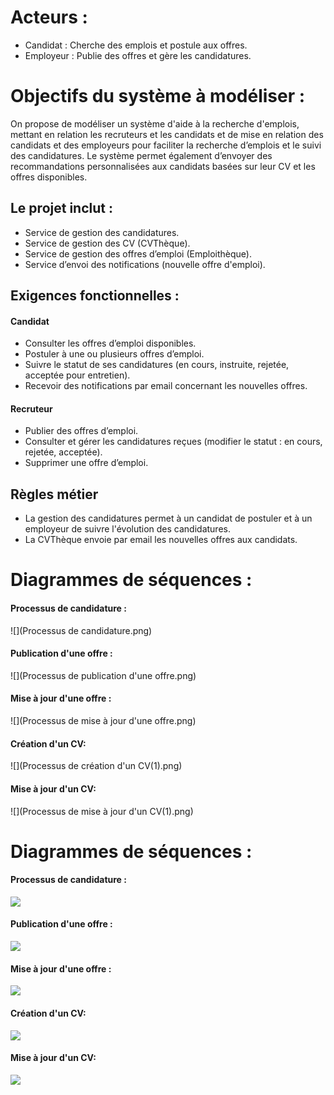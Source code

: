 # Acteurs :
<ul>
<li>Candidat : Cherche des emplois et postule aux offres. </li>
<li>Employeur : Publie des offres et gère les candidatures. </li>
</ul>


# Objectifs du système à modéliser :


On propose de modéliser un système d'aide à la recherche d'emplois, mettant en relation les recruteurs et les candidats et de mise en relation des candidats et des employeurs pour faciliter la recherche d’emplois et le suivi des candidatures. Le système permet également d’envoyer des recommandations personnalisées aux candidats basées sur leur CV et les offres disponibles.


## Le projet inclut :
<ul>
<li>Service de gestion des candidatures.</li>
<li>Service de gestion des CV (CVThèque). </li>
<li>Service de gestion des offres d’emploi (Emploithèque). </li>
<li>Service d’envoi des notifications (nouvelle offre d'emploi). </li>
</ul>


## Exigences fonctionnelles :


#### Candidat


- Consulter les offres d’emploi disponibles.
- Postuler à une ou plusieurs offres d’emploi.
- Suivre le statut de ses candidatures (en cours, instruite, rejetée, acceptée pour entretien).
- Recevoir des notifications par email concernant les nouvelles offres.


#### Recruteur
- Publier des offres d’emploi.
- Consulter et gérer les candidatures reçues (modifier le statut : en cours, rejetée, acceptée).
- Supprimer une offre d’emploi.


## Règles métier
- La gestion des candidatures permet à un candidat de postuler et à un employeur de suivre l'évolution des candidatures.
- La CVThèque envoie par email les nouvelles offres aux candidats.




# Diagrammes de séquences :


#### Processus de candidature :
![](Processus de candidature.png)
  
#### Publication d'une offre :
![](Processus de publication d'une offre.png)


#### Mise à jour d'une offre :
![](Processus de mise à jour d'une offre.png)
  
#### Création d'un CV:
![](Processus de création d'un CV(1).png)


#### Mise à jour d'un CV:
![](Processus de mise à jour d'un CV(1).png)


# Diagrammes de séquences :

#### Processus de candidature :
    
![](process_candidature.jpg)
    
#### Publication d'une offre :
    
![](publication_offre.jpg)

#### Mise à jour d'une offre :
    
![](maj_offre.jpg)
    
#### Création d'un CV:
    
![](création_cv.jpg)

#### Mise à jour d'un CV:
    
![](maj_cv.jpg)

    